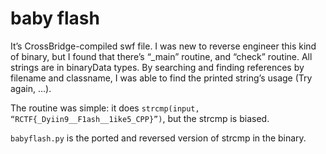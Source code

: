 # baby flash
 
It’s CrossBridge-compiled swf file. I was new to reverse engineer this kind of binary, but I found that there’s “_main” routine, and “check” routine. All strings are in binaryData types. By searching and finding references by filename and classname, I was able to find the printed string’s usage (Try again, …).
 
The routine was simple: it does `strcmp(input, “RCTF{_Dyiin9__F1ash__1ike5_CPP}”)`, but the strcmp is biased.

`babyflash.py` is the ported and reversed version of strcmp in the binary.
